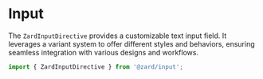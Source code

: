 # Input

The `ZardInputDirective` provides a customizable text input field. It leverages a variant system to offer different styles and behaviors, ensuring seamless integration with various designs and workflows.

```ts
import { ZardInputDirective } from '@zard/input';
```
